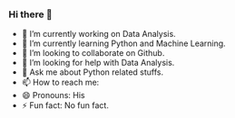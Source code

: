 ### Hi there 👋

- 🔭 I’m currently working on Data Analysis.
- 🌱 I’m currently learning Python and Machine Learning.
- 👯 I’m looking to collaborate on Github.
- 🤔 I’m looking for help with Data Analysis.
- 💬 Ask me about Python related stuffs.
- 📫 How to reach me: 
- 😄 Pronouns: His
- ⚡ Fun fact: No fun fact.
